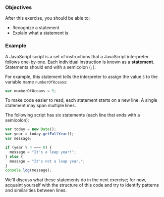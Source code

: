 <!--{ ids:[106], language:'JavaScript', type:'workshop', order: 1, name:'Statements', description:'Statements are instructions' } -->

### Objectives

After this exercise, you should be able to:

- Recognize a statement
- Explain what a statement is

### Example

A JavaScript script is a set of instructions that a JavaScript interpreter follows one-by-one. Each individual instruction is known as a __statement__. Statements should end with a semicolon (`;`).

For example, this statement tells the interpreter to assign the value `5` to the variable name `numberOfOceans`:

```js
var numberOfOceans = 5;
```

To make code easier to read, each statement starts on a new line. A single statement may span multiple lines.

The following script has six statements (each line that ends with a semicolon):

```js
var today = new Date();
var year = today.getFullYear();
var message;

if (year % 4 === 0) {
  message = "It's a leap year!";
} else {
  message = "It's not a leap year.";
}
console.log(message);
```

We'll discuss what these statements do in the next exercise; for now, acquaint yourself with the structure of this code and try to identify patterns and similarities between lines.
